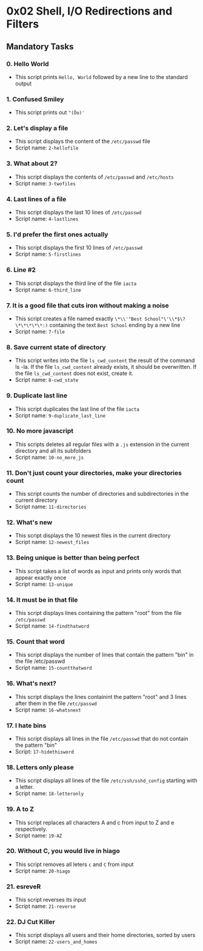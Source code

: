 # 0x02 Shell, I/O Redirections and Filters

## Mandatory Tasks

### 0. Hello World

- This script prints `Hello, World` followed by a new line to the standard output

### 1. Confused Smiley

- This script prints out `"(Ôo)'`

### 2. Let's display a file

- This script displays the content of the `/etc/passwd` file
- Script name: `2-hellofile`

### 3. What about 2?

- This script displays the contents of `/etc/passwd` and `/etc/hosts`
- Script name: `3-twofiles`

### 4. Last lines of a file

- This script displays the last 10 lines of `/etc/passwd`
- Script name: `4-lastlines`

### 5. I'd prefer the first ones actually

- This script displays the first 10 lines of `/etc/passwd`
- Script name: `5-firstlines`

### 6. Line #2

- This script displays the third line of the file `iacta`
- Script name: `6-third_line`

### 7. It is a good file that cuts iron without making a noise

- This script creates a file named exactly `\*\\'"Best School"\'\\*$\?\*\*\*\*\*:)` containing the text `Best School` ending by a new line
- Script name: `7-file`

### 8. Save current state of directory

- This script writes into the file `ls_cwd_content` the result of the command ls -la. If the file `ls_cwd_content` already exists, it should be overwritten. If the file `ls_cwd_content` does not exist, create it.
- Script name: `8-cwd_state`

### 9. Duplicate last line

- This script duplicates the last line of the file `iacta`
- Script name: `9-duplicate_last_line`

### 10. No more javascript

- This scripts deletes all regular files with a `.js` extension in the current directory and all its subfolders
- Script name: `10-no_more_js`

### 11. Don't just count your directories, make your directories count

- This script counts the number of directories and subdirectories in the current directory
- Script name: `11-directories`

### 12. What's new

- This script displays the 10 newest files in the current directory
- Script name: `12-newest_files`

### 13. Being unique is better than being perfect

- This script takes a list of words as input and prints only words that appear exactly once
- Script name: `13-unique`

### 14. It must be in that file

- This script displays lines containing the pattern "root" from the file `/etc/passwd`
- Script name: `14-findthatword`

### 15. Count that word

- This script displays the number of lines that contain the pattern "bin" in the file /etc/passwd
- Script name: `15-countthatword`

### 16. What's next?

- This script displays the lines containint the pattern "root" and 3 lines after them in the file `/etc/passwd`
- Script name: `16-whatsnext`

### 17. I hate bins

- This script displays all lines in the file `/etc/passwd` that do not contain the pattern "bin"
- Script: `17-hidethisword`

### 18. Letters only please

- This script displays all lines of the file `/etc/ssh/sshd_config` starting with a letter.
- Script name: `18-letteronly`

### 19. A to Z

- This script replaces all characters A and c from input to Z and e respectively.
- Script name: `19-AZ`

### 20. Without C, you would live in hiago

- This script removes all leters `c` and `C` from input
- Script name: `20-hiago`

### 21. esreveR

- This script reverses its input
- Script name: `21-reverse`

### 22. DJ Cut Killer

- This script displays all users and their home directories, sorted by users
- Script name: `22-users_and_homes`


